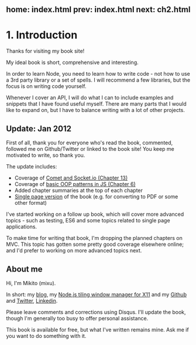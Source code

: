 home: index.html
prev: index.html
next: ch2.html
---

# 1. Introduction

Thanks for visiting my book site!

My ideal book is short, comprehensive and interesting.

In order to learn Node, you need to learn how to write code - not how to use a 3rd party library or a set of spells. I will recommend a few libraries, but the focus is on writing code yourself.

Whenever I cover an API, I will do what I can to include examples and snippets that I have found useful myself. There are many parts that I would like to expand on, but I have to balance writing with a lot of other projects.

## Update: Jan 2012

First of all, thank you for everyone who's read the book, commented, followed me on Github/Twitter or linked to the book site! You keep me motivated to write, so thank you.

The update includes:

*   Coverage of [Comet and Socket.io (Chapter 13)](ch13.html)
*   Coverage of [basic OOP patterns in JS (Chapter 6)](ch6.html)
*   Added chapter summaries at the top of each chapter
*   [Single page version](single.html) of the book (e.g. for converting to PDF or some other format)

I've started working on a follow up book, which will cover more advanced topics - such as testing, ES6 and some topics related to single page applications.

To make time for writing that book, I'm dropping the planned chapters on MVC. This topic has gotten some pretty good coverage elsewhere online; and I'd prefer to working on more advanced topics next.

## About me

Hi, I'm Mikito (mixu).

In short: my [blog](http://blog.mixu.net/), my [Node.js tiling window manager for X11](https://github.com/mixu/nwm) and my [Github](https://github.com/mixu) and [Twitter](http://twitter.com/mikitotakada/), [Linkedin](http://www.linkedin.com/in/mikitotakada).

Please leave comments and corrections using Disqus. I'll update the book, though I'm generally too busy to offer personal assistance.

This book is available for free, but what I've written remains mine. Ask me if you want to do something with it.
